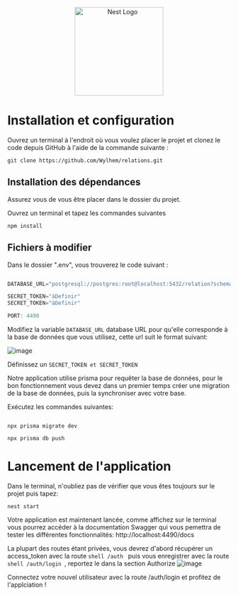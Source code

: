 <p align="center">
  <a href="http://nestjs.com/" target="blank"><img src="https://nestjs.com/img/logo-small.svg" width="200" alt="Nest Logo" /></a>
</p>

[circleci-image]: https://img.shields.io/circleci/build/github/nestjs/nest/master?token=abc123def456
[circleci-url]: https://circleci.com/gh/nestjs/nest


# Installation et configuration

Ouvrez un terminal à l'endroit où vous voulez placer le projet et clonez le code depuis GitHub à l'aide de la commande suivante :

```shell
git clone https://github.com/Wylhem/relations.git
```

## Installation des dépendances

Assurez vous de vous être placer dans le dossier du projet.

Ouvrez un terminal et tapez les commandes suivantes

```shell
npm install
```

## Fichiers à modifier

Dans le dossier ".env", vous trouverez le code suivant :

```javascript

DATABASE_URL="postgresql://postgres:root@localhost:5432/relation?schema=public"

SECRET_TOKEN="àDefinir"
SECRET_TOKEN="àDefinir"

PORT: 4490

```

Modifiez la variable ```DATABASE_URL```  database URL pour qu'elle corresponde à la base de données que vous utilisez, cette url suit le format suivant:

![image](https://user-images.githubusercontent.com/85617567/234087727-1633c2a3-3ea3-4b4c-bb6d-5be3dee93c5d.png)

Définissez un ```SECRET_TOKEN et SECRET_TOKEN```

Notre application utilise prisma pour requêter la base de données, pour le bon fonctionnement vous devez dans un premier temps créer une migration de la base 
de données, puis la synchroniser avec votre base.

Exécutez les commandes suivantes: 

```shall

npx prisma migrate dev

npx prisma db push

```

# Lancement de l'application

Dans le terminal, n'oubliez pas de vérifier que vous êtes toujours sur le projet puis tapez: 

```shell
nest start
```
Votre application est maintenant lancée, comme affichez sur le terminal vous pourrez accéder à la documentation Swagger qui vous pemettra de tester les différentes fonctionnalités: http://localhost:4490/docs

La plupart des routes étant privées, vous devrez d'abord récupérer un access_token avec la route ```shell /auth ``` puis vous enregistrer avec la route ```shell /auth/login ```, reportez le dans la section Authorize  ![image](https://user-images.githubusercontent.com/85617567/234094332-be037cd2-5f9a-4f34-a7fc-9e333c11d4f5.png)

Connectez votre nouvel utilisateur avec la route /auth/login et profitez de l'applciation !

